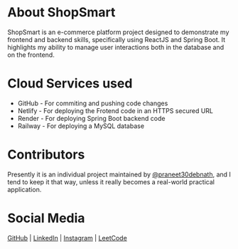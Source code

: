 # About ShopSmart

ShopSmart is an e-commerce platform project designed to demonstrate my frontend and backend skills, specifically using ReactJS and Spring Boot. It highlights my ability to manage user interactions both in the database and on the frontend.

# Cloud Services used

- GitHub - For commiting and pushing code changes
- Netlify - For deploying the Frotend code in an HTTPS secured URL
- Render - For deploying Spring Boot backend code
- Railway - For deploying a MySQL database

# Contributors

Presently it is an individual project maintained by [@praneet30debnath](https://github.com/praneet30debnath), and I tend to keep it that way, unless it really becomes a real-world practical application.

# Social Media

[GitHub](https://github.com/praneet30debnath)   |   [LinkedIn](https://www.linkedin.com/in/praneet-debnath-b37a3219a/)   |   [Instagram](https://www.instagram.com/praneetdebnath/)   |   [LeetCode](https://leetcode.com/u/praneet4career/)